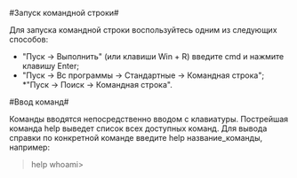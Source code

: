 #Запуск командной строки#

Для запуска командной строки воспользуйтесь одним из следующих способов:

   * "Пуск -> Выполнить" (или клавиши Win + R) введите cmd и нажмите клавишу Enter;
   * "Пуск -> Вс программы -> Стандартные -> Командная строка";
   *"Пуск -> Поиск -> Командная строка".

#Ввод команд#

Команды вводятся непосредственно вводом с клавиатуры. Пострейшая команда help выведет список всех доступных команд. Для вывода справки по конкретной команде введите help название_команды, например:
>help whoami>
